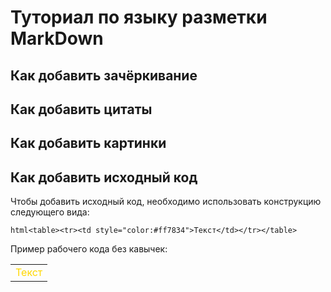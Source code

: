 # Туториал по языку разметки MarkDown

## Как добавить зачёркивание
## Как добавить цитаты
## Как добавить картинки
## Как добавить исходный код
Чтобы добавить исходный код, необходимо использовать конструкцию следующего вида:
```
html<table><tr><td style="color:#ff7834">Текст</td></tr></table>
```
Пример рабочего кода без кавычек:

<table><tr><td style="color:#FFD700">Текст</td></tr></table>